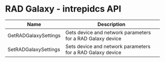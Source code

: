 # RAD Galaxy - intrepidcs API

| Name                 | Description                                                |
| -------------------- | ---------------------------------------------------------- |
| GetRADGalaxySettings | Gets device and network parameters for a RAD Galaxy device |
| SetRADGalaxySettings | Sets device and network parameters for a RAD Galaxy device |
